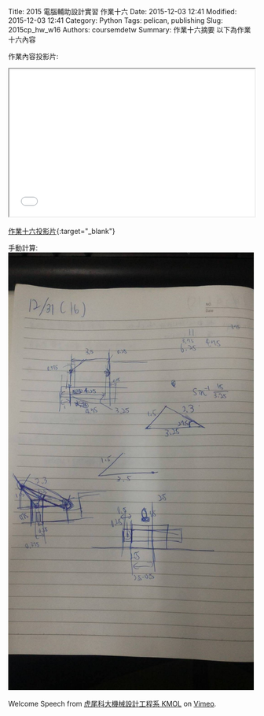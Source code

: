Title: 2015 電腦輔助設計實習 作業十六
Date: 2015-12-03 12:41
Modified: 2015-12-03 12:41
Category: Python
Tags: pelican, publishing
Slug: 2015cp_hw_w16
Authors: coursemdetw
Summary: 作業十六摘要
以下為作業十六內容

作業內容投影片:

<iframe src=" cadp_w16_simplest.html" width="500" height="300"></iframe>

[作業十六投影片](cadp_w16_simplest.html){:target="_blank"}

手動計算:
<img src="content/w16.jpg" width="500" alt="手動計算"></img>

Welcome Speech</a> from <a href="https://vimeo.com/user24079973">虎尾科大機械設計工程系 KMOL</a> on <a href="https://vimeo.com">Vimeo</a>.</p>
